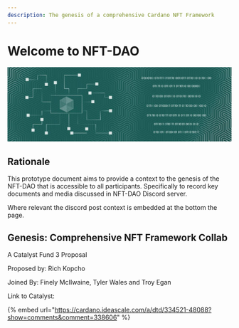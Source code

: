 ```yaml
---
description: The genesis of a comprehensive Cardano NFT Framework
---
```


# Welcome to NFT-DAO

![](.gitbook/assets/image%20%281%29.png)

## Rationale

This prototype document aims to provide a context to the genesis of the NFT-DAO that is accessible to all participants. Specifically to record key documents and media discussed in NFT-DAO Discord server.

 Where relevant the discord post context is embedded at the bottom the page.

## Genesis: Comprehensive NFT Framework Collab

A Catalyst Fund 3 Proposal

Proposed by: Rich Kopcho

Joined By: Finely McIIwaine, Tyler Wales and Troy Egan

Link to Catalyst:

{% embed url="https://cardano.ideascale.com/a/dtd/334521-48088?show=comments&comment=338606" %}



## 







## 

